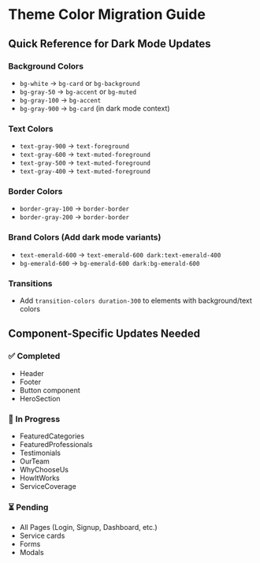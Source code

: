 # Theme Color Migration Guide

## Quick Reference for Dark Mode Updates

### Background Colors
- `bg-white` → `bg-card` or `bg-background`
- `bg-gray-50` → `bg-accent` or `bg-muted`
- `bg-gray-100` → `bg-accent`
- `bg-gray-900` → `bg-card` (in dark mode context)

### Text Colors
- `text-gray-900` → `text-foreground`
- `text-gray-600` → `text-muted-foreground`
- `text-gray-500` → `text-muted-foreground`
- `text-gray-400` → `text-muted-foreground`

### Border Colors
- `border-gray-100` → `border-border`
- `border-gray-200` → `border-border`

### Brand Colors (Add dark mode variants)
- `text-emerald-600` → `text-emerald-600 dark:text-emerald-400`
- `bg-emerald-600` → `bg-emerald-600 dark:bg-emerald-600`

### Transitions
- Add `transition-colors duration-300` to elements with background/text colors

## Component-Specific Updates Needed

### ✅ Completed
- Header
- Footer  
- Button component
- HeroSection

### 🔄 In Progress
- FeaturedCategories
- FeaturedProfessionals
- Testimonials
- OurTeam
- WhyChooseUs
- HowItWorks
- ServiceCoverage

### ⏳ Pending
- All Pages (Login, Signup, Dashboard, etc.)
- Service cards
- Forms
- Modals

